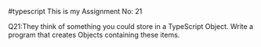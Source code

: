 #typescript This is my Assignment No: 21


Q21:They think of something you could store in a TypeScript Object. Write a program that creates Objects containing these items.